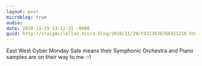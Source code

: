 ```yaml
---
layout: post
microblog: true
audio: 
date: 2010-11-29 13:12:31 -0600
guid: http://craigmcclellan.micro.blog/2010/11/29/t9323839766921216.html
---
```

East West Cyber Monday Sale means their Symphonic Orchestra and Piano samples are on their way to me :-)
